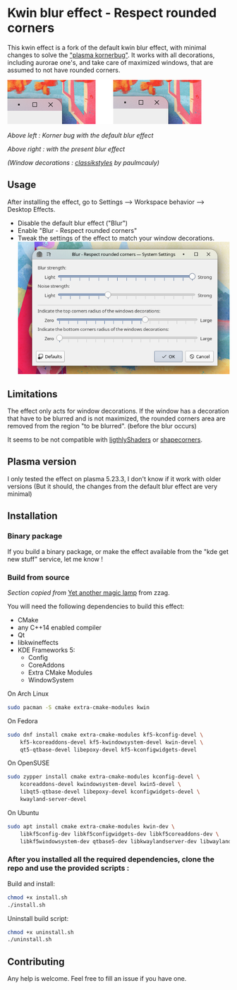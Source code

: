 # Kwin blur effect - Respect rounded corners


This kwin effect is a fork of the default kwin blur effect, with minimal changes
to solve the ["plasma kornerbug"](https://bugs.kde.org/show_bug.cgi?id=395725).
It works with all decorations, including aurorae one's, and take care of maximized windows, that are assumed to not have rounded corners.


![Screenshot](doc/demo.png)

*Above left : Korner bug with the default blur effect*

*Above right : with the present blur effect*
 
*(Window decorations :  [classikstyles](https://github.com/paulmcauley/classikstyles) by paulmcauly)*

## Usage

After installing the effect, go to Settings --> Workspace behavior --> Desktop Effects.

- Disable the default blur effect ("Blur")
- Enable "Blur - Respect rounded corners"
- Tweak the settings of the effect to match your window decorations.
![Settings](doc/settings.png)


## Limitations

The effect only acts for window decorations. If the window has a decoration that have to be blurred and is not maximized, the rounded corners area are removed from the region "to be blurred". (before the blur occurs)

It seems to be not compatible with [ligthlyShaders](https://github.com/a-parhom/LightlyShaders) or [shapecorners](https://sourceforge.net/projects/shapecorners/).


## Plasma version

I only tested the effect on plasma 5.23.3, I don't know if it work with older versions (But it should, the changes from the default blur effect are very minimal)

## Installation

### Binary package

If you build a binary package, or make the effect available from the "kde get new stuff" service, let me know ! 

### Build from source

*Section copied from* [Yet another magic lamp](https://github.com/zzag/kwin-effects-yet-another-magic-lamp) from zzag.

You will need the following dependencies to build this effect:
* CMake
* any C++14 enabled compiler
* Qt
* libkwineffects
* KDE Frameworks 5:
    - Config
    - CoreAddons
    - Extra CMake Modules
    - WindowSystem

On Arch Linux

```sh
sudo pacman -S cmake extra-cmake-modules kwin
```

On Fedora

```sh
sudo dnf install cmake extra-cmake-modules kf5-kconfig-devel \
    kf5-kcoreaddons-devel kf5-kwindowsystem-devel kwin-devel \
    qt5-qtbase-devel libepoxy-devel kf5-kconfigwidgets-devel
```
On OpenSUSE

```sh
sudo zypper install cmake extra-cmake-modules kconfig-devel \
    kcoreaddons-devel kwindowsystem-devel kwin5-devel \
    libqt5-qtbase-devel libepoxy-devel kconfigwidgets-devel \
    kwayland-server-devel
```

On Ubuntu

```sh
sudo apt install cmake extra-cmake-modules kwin-dev \
    libkf5config-dev libkf5configwidgets-dev libkf5coreaddons-dev \
    libkf5windowsystem-dev qtbase5-dev libkwaylandserver-dev libwayland-dev
```

### After you installed all the required dependencies, clone the repo and use the provided scripts :


Build and install:

```sh
chmod +x install.sh
./install.sh
```
Uninstall build script:

```sh
chmod +x uninstall.sh
./uninstall.sh
```

## Contributing

Any help is welcome. Feel free to fill an issue if you have one.
